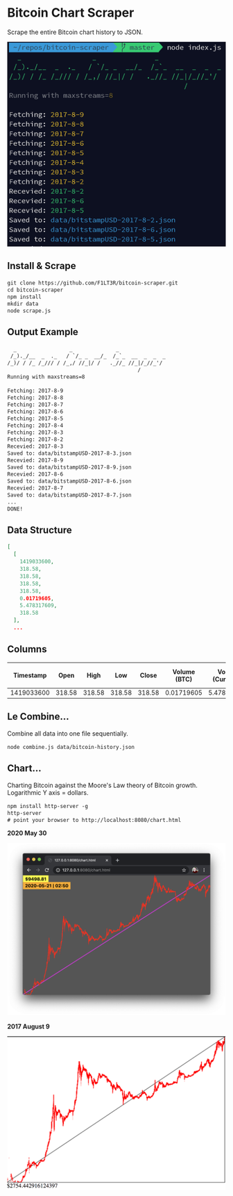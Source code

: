 # Bitcoin Chart Scraper

Scrape the entire Bitcoin chart history to JSON.

![Screenshot](images/screenshot.jpg)

## Install & Scrape

```shell
git clone https://github.com/F1LT3R/bitcoin-scraper.git
cd bitcoin-scraper
npm install
mkdir data
node scrape.js
```

## Output Example

```shell
  _                 _              _
 /_)._/__  _  ._   / `/_ _  __/_  /_`_  __  _  _  _
/_)/ / /_ /_/// / /_,/ //_|/ /   ._//_ //_|/_//_'/
                                          /
Running with maxstreams=8

Fetching: 2017-8-9
Fetching: 2017-8-8
Fetching: 2017-8-7
Fetching: 2017-8-6
Fetching: 2017-8-5
Fetching: 2017-8-4
Fetching: 2017-8-3
Fetching: 2017-8-2
Recevied: 2017-8-3
Saved to: data/bitstampUSD-2017-8-3.json
Recevied: 2017-8-9
Saved to: data/bitstampUSD-2017-8-9.json
Recevied: 2017-8-6
Saved to: data/bitstampUSD-2017-8-6.json
Recevied: 2017-8-7
Saved to: data/bitstampUSD-2017-8-7.json
...
DONE!
```

## Data Structure

```json
[
  [
    1419033600,
    318.58,
    318.58,
    318.58,
    318.58,
    0.01719605,
    5.478317609,
    318.58
  ],
  ...
```

## Columns

| Timestamp  |  Open  |  High  |  Low   | Close  | Volume (BTC) | Volume (Currency) | Weighted Price (USD) |
|------------|--------|--------|--------|--------|--------------|-------------------|----------------------|
| 1419033600 | 318.58 | 318.58 | 318.58 | 318.58 |   0.01719605 |       5.478317609 |               318.58 |


## Le Combine...

Combine all data into one file sequentially.

```shell
node combine.js data/bitcoin-history.json
```

## Chart...

Charting Bitcoin against the Moore's Law theory of Bitcoin growth. Logarithmic Y axis = dollars.

```shell
npm install http-server -g
http-server
# point your browser to http://localhost:8080/chart.html
```

**2020 May 30**

![Chart Bitcoin 2020 May 30](images/log-more-btc-2020-05-30.png)

**2017 August 9**

![Chart Bitcoin 2017 August 9](images/log-moore-btc.jpg)
